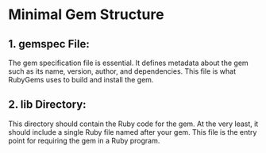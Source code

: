 # Minimal Gem Structure

## 1. gemspec File: 
The gem specification file is essential. It defines metadata about the gem such as its name, version, author, and dependencies. This file is what RubyGems uses to build and install the gem.

## 2. lib Directory:
This directory should contain the Ruby code for the gem. At the very least, it should include a single Ruby file named after your gem. This file is the entry point for requiring the gem in a Ruby program.
